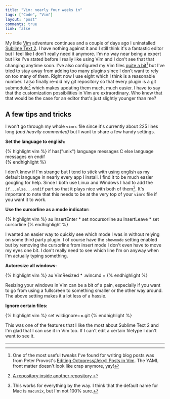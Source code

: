 ```yaml
---
title: "Vim: nearly four weeks in" 
tags: ["Code", "Vim"]
layout: "post"
comments: true
link: false
---
```


My little [Vim](http://www.vim.org/) adventure continues and a couple of days ago I uninstalled [Sublime Text 2](http://www.sublimetext.com/). I have nothing against it and I still think it's a fantastic editor but I feel like I don't really need it anymore. I'm no way near being a expert but like I've stated before I really like using Vim and I don't see that that changing anytime soon. I've also configured my Vim files [quite a bit](https://github.com/gummesson/vimfiles)[^20130124-1] but I've tried to stay away from adding too many plugins since I don't want to rely on too many of them. Right now I use eight which I think is a reasonable number. I also finally re-did my git repository so that every plugin is a git submodule[^20130123-2] which makes updating them much, much easier. I have to say that the customization possibilities in Vim are extraordinary. Who knew that that would be the case for an editor that's just slightly younger than me?

## A few tips and tricks

I won't go through my whole `vimrc` file since it's currently about 225 lines long *(and heavily commented)* but I want to share a few handy settings.

**Set the language to english:**

{% highlight vim %}
if has("unix")
  language messages C
else
  language messages en
endif  
{% endhighlight %}

I don't know if I'm strange but I tend to stick with using english as my default language in nearly every app I install. I find it to be much easier googling for help. Since I both use Linux and Windows I had to add the `if...else...endif` part so that it plays nice with both of them[^20130124-3]. It's important to note that this needs to be at the very top of your `vimrc` file if you want it to work.

**Use the cursorline as a mode indicator:**

{% highlight vim %}
au InsertEnter * set nocursorline
au InsertLeave * set cursorline
{% endhighlight %}

I wanted an easier way to quickly see which mode I was in without relying on some third party plugin. I of course have the `showmode` setting enabled but by removing the cursorline from insert mode I don't even have to move my eyes one bit. I don't really need to see which line I'm on anyway when I'm actually typing something.

**Autoresize all windows:**

{% highlight vim %}
au VimResized * :wincmd =
{% endhighlight %}

Resizing your windows in Vim can be a bit of a pain, especially if you want to go from using a fullscreen to something smaller or the other way around. The above setting makes it a lot less of a hassle.

**Ignore certain files:**

{% highlight vim %}
set wildignore+=.git
{% endhighlight %}

This was one of the features that I like the most about Sublime Text 2 and I'm glad that I can use it in Vim too. If I can't edit a certain filetype I don't want to see it.

* * *

[^20130124-1]: One of the most useful tweaks I've found for writing blog posts was from Peter Provost's [Editing Octopress/Jekyll Posts in Vim](http://peterprovost.org/blog/2012/04/22/editing-octopress-slash-jekyll-posts-in-vim/). The YAML front matter doesn't look like crap anymore, yay!
[^20130123-2]: [A repository inside another repository](http://git-scm.com/book/en/Git-Tools-Submodules).
[^20130124-3]: This works for everything by the way. I think that the default name for Mac is `macunix`, but I'm not 100% sure. 
